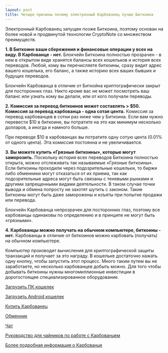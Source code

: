 ```yaml
---
layout: post
title: Четыре причины почему электронный Карбованец лучше Биткоина
---
```


Электронный Карбованец запущен позже Биткоина, поэтому основан на более новой и продвинутой технологии CryptoNote со множеством преимуществ.


**1. В Биткоине ваши сбережения и финансовые операции у всех на виду. В Карбованце - нет.**
Блокчейн Биткоина полностью прозрачен - в нем в открытом виде хранятся балансы всех кошельков и история всех переводов. Любой, кому вы перечисляете биткоины, сразу видит адрес вашего кошелька, его баланс, а также историю всех ваших бывших и будущих переводов.

Блокчейн Карбованца в отличие от Биткойна криптографически закрыт для посторонних глаз. Никто кроме вас не может посмотреть ваш баланс или узнать кому вы делали, или от кого получали переводы.


**2. Комиссия за перевод биткоинов может составлять > $50. Комиссия за перевод карбованца - одна сотая цента.**
Комиссия за перевод карбованцев в сотни раз ниже чем у Биткоина. Если вам нужно перевести $10 в биткоине, вы потратите на это как минимум несколько долларов, а иногда и намного больше.

При переводе $10 в карбованцах вы потратите одну сотую цента (0.01% от одного цента). Эта комиссия постоянна и не увеличивается.


**3. Вы можете купить «Грязные биткоины», которые могут заморозить.**
Поскольку история всех переводов Биткоина полностью открыта, можно отслеживать так называемые «Грязные биткоины». Если биткоины проходили через подозрительные кошельки, то биржи либо обменники могут отказаться от их приема, так как подозрительные адреса могут быть связаны с теневыми рынками и другими запрещенными видами деятельности. В таком случае точки вывода и обмена попросту не захотят шутить с законом. Такие Биткоины могут быть даже заморожены и изъяты при попытке продажи или перевода.

Блокчейн Карбованца непрозрачен для посторонних глаз, поэтому все карбованцы одинаковы по определению и в принципе не могут быть «грязными». 


**4. Карбованцы можно получать на обычном компьютере, биткоины - нет.**
Карбованцы в отличие от биткоинов можно карбовать (получать) на обычном компьютере.

Компьютер производит вычисления для криптографической защиты транзакций и получает за это награду. В кошельке достаточно нажать одну кнопку, чтобы запустить этот процесс. Много таким путем вы не заработаете, но несколько карбованцев добыть можно. Для того чтобы добывать биткоины нужны многомиллионные инвестиции в дорогостоящее специализированное оборудование.


[Загрузить ПК кошелек](https://karbo.io/download)

[Загрузить Android кошелек](https://play.google.com/store/apps/details?id=org.karbo.karbon) 

[Купить Карбованец](http://btc-trade.com.ua/stock/krb_uah)

[Обменник](https://karbo24.net)

[Чат](https://t.me/karbowanec)

[Руководство для чайников по работе с Карбованцем](http://telegra.ph/Karbo-dlya-chajnik%D1%96v-01-21)

[Более подробная информация о Карбованце](http://telegra.ph/Karbo---In-Hash-We-Trust-01-30)


